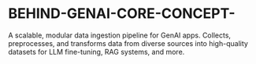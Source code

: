 # BEHIND-GENAI-CORE-CONCEPT-
A scalable, modular data ingestion pipeline for GenAI apps. Collects, preprocesses, and transforms data from diverse sources into high-quality datasets for LLM fine-tuning, RAG systems, and more.
